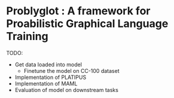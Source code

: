 # Problyglot : A framework for Proabilistic Graphical Language Training


TODO:
* Get data loaded into model 
    * Finetune the model on CC-100 dataset 
* Implementation of PLATIPUS 
* Implementation of MAML 
* Evaluation of model on downstream tasks 


